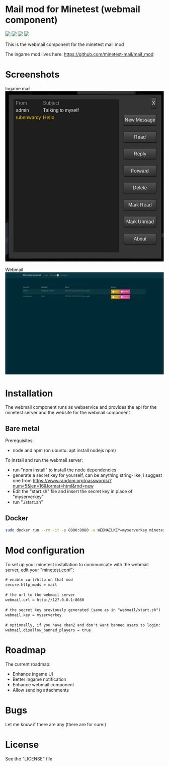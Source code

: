 Mail mod for Minetest (webmail component)
======

![](https://github.com/minetest-mail/mail/workflows/jshint_backend/badge.svg)
![](https://github.com/minetest-mail/mail/workflows/jshint_frontend/badge.svg)
![](https://github.com/minetest-mail/mail/workflows/integration-test/badge.svg)
![](https://github.com/minetest-mail/mail/workflows/docker/badge.svg)

This is the webmail component for the minetest mail mod

The ingame mod lives here: https://github.com/minetest-mail/mail_mod

# Screenshots

Ingame mail
![](pics/ingame.png?raw=true)

Webmail
![](pics/webmail.png?raw=true)


# Installation

The webmail component runs as webservice and provides the api for the minetest server
and the website for the webmail component

## Bare metal

Prerequisites:
* node and npm (on ubuntu: apt install nodejs npm)

To install and run the webmail server:
* run "npm install" to install the node dependencies
* generate a secret key for yourself, can be anything string-like, i suggest one from https://www.random.org/passwords/?num=5&len=16&format=html&rnd=new
* Edit the "start.sh" file and insert the secret key in place of "myserverkey"
* run "./start.sh"

## Docker

```bash
sudo docker run --rm -it -p 8080:8080 -e WEBMAILKEY=myserverkey minetestmail/mail
```

# Mod configuration

To set up your minetest installation to communicate with the webmail server, edit your "minetest.conf":

```
# enable curl/http on that mod
secure.http_mods = mail

# the url to the webmail server
webmail.url = http://127.0.0.1:8080

# the secret key previously generated (same as in "webmail/start.sh")
webmail.key = myserverkey

# optionally, if you have xban2 and don't want banned users to login:
webmail.disallow_banned_players = true
```


# Roadmap

The current roadmap:
* Enhance ingame UI
* Better ingame notification
* Enhance webmail component
* Allow sending attachments

# Bugs

Let me know if there are any (there are for sure:)

# License

See the "LICENSE" file
